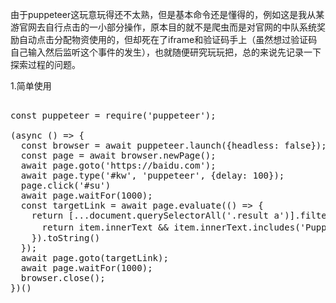 由于puppeteer这玩意玩得还不太熟，但是基本命令还是懂得的，例如这是我从某游官网去自行点击的一小部分操作，原本目的就不是爬虫而是对官网的中队系统奖励自动点击分配物资使用的，但却死在了iframe和验证码手上（虽然想过验证码自己输入然后监听这个事件的发生），也就随便研究玩玩把，总的来说先记录一下探索过程的问题。

1.简单使用
<pre>

const puppeteer = require('puppeteer');

(async () => {
  const browser = await puppeteer.launch({headless: false});
  const page = await browser.newPage();
  await page.goto('https://baidu.com');
  await page.type('#kw', 'puppeteer', {delay: 100});
  page.click('#su')
  await page.waitFor(1000);
  const targetLink = await page.evaluate(() => {
    return [...document.querySelectorAll('.result a')].filter(item => {
      return item.innerText && item.innerText.includes('Puppeteer的入门和实践')
    }).toString()
  });
  await page.goto(targetLink);
  await page.waitFor(1000);
  browser.close();
})()



</pre>
